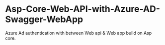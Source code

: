 # Asp-Core-Web-API-with-Azure-AD-Swagger-WebApp
Azure Ad authentication with between Web api &amp; Web app build on Asp core.
